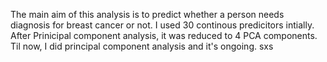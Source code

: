 The main aim of this analysis is to predict whether a person needs diagnosis for breast cancer or not. I used 30 continous predicitors intially. After Prinicipal component analysis, it was reduced to 4 PCA components. Til now, I did principal component analysis and it's ongoing.
sxs
